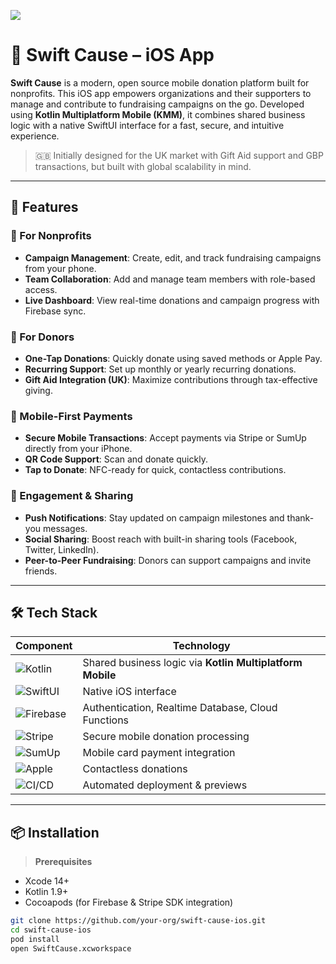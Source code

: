 ![](https://github.com/YNVSolutions/Swift_Cause_IOS/blob/main/banner.png)

# 📱 Swift Cause – iOS App

**Swift Cause** is a modern, open source mobile donation platform built for nonprofits. This iOS app empowers organizations and their supporters to manage and contribute to fundraising campaigns on the go. Developed using **Kotlin Multiplatform Mobile (KMM)**, it combines shared business logic with a native SwiftUI interface for a fast, secure, and intuitive experience.

> 🇬🇧 Initially designed for the UK market with Gift Aid support and GBP transactions, but built with global scalability in mind.

---

## 🚀 Features

### 🎯 For Nonprofits
- **Campaign Management**: Create, edit, and track fundraising campaigns from your phone.
- **Team Collaboration**: Add and manage team members with role-based access.
- **Live Dashboard**: View real-time donations and campaign progress with Firebase sync.

### 💸 For Donors
- **One-Tap Donations**: Quickly donate using saved methods or Apple Pay.
- **Recurring Support**: Set up monthly or yearly recurring donations.
- **Gift Aid Integration (UK)**: Maximize contributions through tax-effective giving.

### 📱 Mobile-First Payments
- **Secure Mobile Transactions**: Accept payments via Stripe or SumUp directly from your iPhone.
- **QR Code Support**: Scan and donate quickly.
- **Tap to Donate**: NFC-ready for quick, contactless contributions.

### 📢 Engagement & Sharing
- **Push Notifications**: Stay updated on campaign milestones and thank-you messages.
- **Social Sharing**: Boost reach with built-in sharing tools (Facebook, Twitter, LinkedIn).
- **Peer-to-Peer Fundraising**: Donors can support campaigns and invite friends.

---

## 🛠️ Tech Stack

| Component              | Technology |
|------------------------|------------|
| ![Kotlin](https://img.shields.io/badge/Kotlin-1.9-blueviolet?logo=kotlin&logoColor=white) | Shared business logic via **Kotlin Multiplatform Mobile** |
| ![SwiftUI](https://img.shields.io/badge/SwiftUI-iOS-orange?logo=swift&logoColor=white) | Native iOS interface |
| ![Firebase](https://img.shields.io/badge/Firebase-Backend-yellow?logo=firebase&logoColor=white) | Authentication, Realtime Database, Cloud Functions |
| ![Stripe](https://img.shields.io/badge/Stripe-Payments-635bff?logo=stripe&logoColor=white) | Secure mobile donation processing |
| ![SumUp](https://img.shields.io/badge/SumUp-SDK-blue?logo=sumup&logoColor=white) | Mobile card payment integration |
| ![Apple](https://img.shields.io/badge/Apple%20Pay-Supported-black?logo=applepay&logoColor=white) | Contactless donations |
| ![CI/CD](https://img.shields.io/badge/Vercel%20&%20GitHub%20Actions-Deployment-black?logo=vercel&logoColor=white&label=CI%2FCD) | Automated deployment & previews |

---

## 📦 Installation

> **Prerequisites**
- Xcode 14+
- Kotlin 1.9+
- Cocoapods (for Firebase & Stripe SDK integration)

```bash
git clone https://github.com/your-org/swift-cause-ios.git
cd swift-cause-ios
pod install
open SwiftCause.xcworkspace
